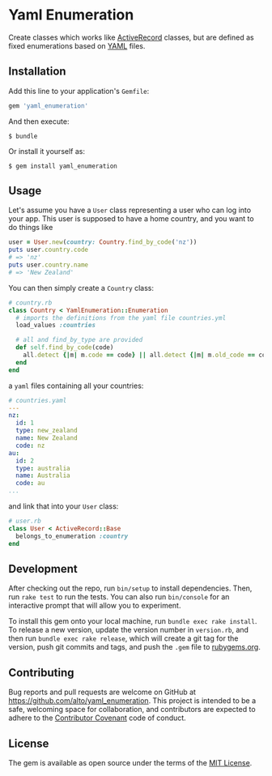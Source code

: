 # Yaml Enumeration

Create classes which works like
[ActiveRecord](http://guides.rubyonrails.org/active_record_basics.html)
classes, but are defined as fixed enumerations based on
[YAML](http://yaml.org)
files.

## Installation

Add this line to your application's `Gemfile`:

```ruby
gem 'yaml_enumeration'
```

And then execute:

    $ bundle

Or install it yourself as:

    $ gem install yaml_enumeration

## Usage

Let's assume you have a `User` class representing a user who can log into your app.
This user is supposed to have a home country, and you want to do things like

```ruby
user = User.new(country: Country.find_by_code('nz'))
puts user.country.code
# => 'nz'
puts user.country.name
# => 'New Zealand'
```

You can then simply create a `Country` class:

```ruby
# country.rb
class Country < YamlEnumeration::Enumeration
  # imports the definitions from the yaml file countries.yml
  load_values :countries

  # all and find_by_type are provided
  def self.find_by_code(code)
    all.detect {|m| m.code == code} || all.detect {|m| m.old_code == code}
  end
end
```

a `yaml` files containing all your countries:

```yaml
# countries.yaml
---
nz:
  id: 1
  type: new_zealand
  name: New Zealand
  code: nz
au:
  id: 2
  type: australia
  name: Australia
  code: au
...
```

and link that into your `User` class:

```ruby
# user.rb
class User < ActiveRecord::Base
  belongs_to_enumeration :country
end
```

## Development

After checking out the repo, run `bin/setup` to install dependencies. Then, run `rake test` to run the tests. You can also run `bin/console` for an interactive prompt that will allow you to experiment.

To install this gem onto your local machine, run `bundle exec rake install`. To release a new version, update the version number in `version.rb`, and then run `bundle exec rake release`, which will create a git tag for the version, push git commits and tags, and push the `.gem` file to [rubygems.org](https://rubygems.org).

## Contributing

Bug reports and pull requests are welcome on GitHub at https://github.com/alto/yaml_enumeration. This project is intended to be a safe, welcoming space for collaboration, and contributors are expected to adhere to the [Contributor Covenant](http://contributor-covenant.org) code of conduct.


## License

The gem is available as open source under the terms of the [MIT License](http://opensource.org/licenses/MIT).
